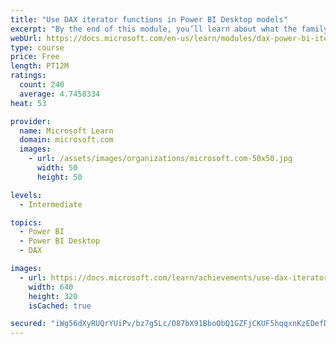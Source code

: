 ```yaml
---
title: "Use DAX iterator functions in Power BI Desktop models"
excerpt: "By the end of this module, you’ll learn about what the family of iterator functions can do and how to use them in your DAX calculations. Calculations will include custom summarizations, ranking, and concatenation."
webUrl: https://docs.microsoft.com/en-us/learn/modules/dax-power-bi-iterator-functions/
type: course
price: Free
length: PT12M
ratings:
  count: 240
  average: 4.7458334
heat: 53

provider:
  name: Microsoft Learn
  domain: microsoft.com
  images:
    - url: /assets/images/organizations/microsoft.com-50x50.jpg
      width: 50
      height: 50

levels:
  - Intermediate

topics:
  - Power BI
  - Power BI Desktop
  - DAX

images:
  - url: https://docs.microsoft.com/learn/achievements/use-dax-iterator-functions-power-bi-desktop-social.png
    width: 640
    height: 320
    isCached: true

secured: "iWg56dXyRUQrYUiPv/bz7g5Lc/O87bX91BboObQ1GZFjCKUF5hqqxnKzEDefDAPosvouWHG1c4ucAXMYnSeV2yZynTwGoekpDW2UyD29fSM0hxexe2Cq01uIAyXGmRf0RpNk5RGsviuEPzQLOARi/6nZv7EOoQ9J1IegnWF6pUDjYkxpPq78VINYh1LUYRZ/bECYuwyATE9ExYZ46KVbj3X2pyJ8uQYvNaejtZMuwZXK2XISthoBW03M2amBI+57HsgYFJiNOf/zoljM+Uuj6zGAlzNy8xFM7Y6Z9XnFCqWDxDAAfsqgVTq2y0v5hpRf7GH5ZkMkV9SVsdwB8HUmFmliA8WQ+rJxf4r41n8nUxOocfQmVkXIUXXxdsYKntWdFew8/vBot0FIJD22QGLGNmSuq8EL5lO0+omF4aX7+oo=;MTahMP28siIg7DnO2CB3qA=="
---
```


